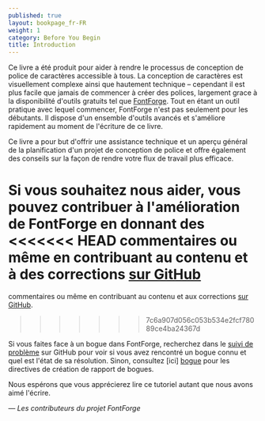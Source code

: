 ```yaml
---
published: true
layout: bookpage_fr-FR
weight: 1
category: Before You Begin
title: Introduction
---
```


Ce livre a été produit pour aider à rendre le processus de conception de police de caractères
accessible à tous. La conception de caractères est visuellement complexe ainsi que hautement 
technique &ndash; cependant il est plus facile que jamais de commencer à créer des polices, 
largement grace à la disponibilité d'outils gratuits tel que [FontForge]. Tout en étant un outil
pratique avec lequel commencer, FontForge n'est pas seulement pour les débutants. Il dispose
d'un ensemble d'outils avancés et s'améliore rapidement au moment de l'écriture de ce livre.


Ce livre a pour but d'offrir une assistance technique et un aperçu général de la planification
d'un projet de conception de police et offre également des conseils sur la façon de rendre votre
flux de travail plus efficace.

Si vous souhaitez nous aider, vous pouvez contribuer à l'amélioration de FontForge en donnant des
<<<<<<< HEAD
commentaires ou même en contribuant au contenu et à des corrections [sur GitHub]
=======
commentaires ou même en contribuant au contenu et aux corrections [sur GitHub].
>>>>>>> 7c6a907d056c053b534e2fcf78089ce4ba24367d

Si vous faites face à un bogue dans FontForge, recherchez dans le [suivi de problème] sur GitHub pour
voir si vous avez rencontré un bogue connu et quel est l'état de sa résolution. Sinon, consultez [ici]
[bogue] pour les directives de création de rapport de bogues.

Nous espérons que vous apprécierez lire ce tutoriel autant que nous avons aimé l'écrire.

*&mdash; Les contributeurs du projet FontForge*

[FontForge]: http://fontforge.github.io/
[sur GitHub]: https://github.com/fontforge/designwithfontforge.com/
[suivi de problème]: https://github.com/fontforge/fontforge/issues
[bogue]: When_Things_Go_Wrong_With_Fontforge_Itself.html
